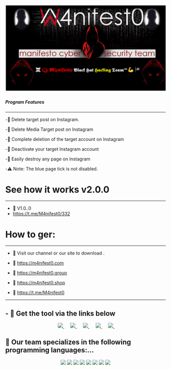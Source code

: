 # ![Locations](https://github.com/M4nifest0/M4nifest0_WhatsApp/blob/master/s.png) 


##### Program Features
----------------------

-📌 Delete target post on Instagram.

-📌 Delete Media Target post on Instagram

-📌 Complete deletion of the target account on Instagram

-📌 Deactivate your target Instagram account

-📌 Easily destroy any page on Instagram

-⚠️ Note: The blue page tick is not disabled.

# See how it works v2.0.0
----------------------
- 🔞 V1.0..0  
-  https://t.me/M4nifest0/332

# How to ger:
----------------------
- 📌 Visit our channel or our site to download .

- 🔞 https://m4nifest0.com
- 🔞 https://m4nifest0.group
- 🔞 https://m4nifest0.shop
- 🔞 https://t.me/M4nifest0

----------------------

<h2>- 📌 Get the tool via the links below</h2>
<p align="center">	
</a>&nbsp;&nbsp;&nbsp;&nbsp;
	<a href="https://t.me/M4nifest0">
		<img src="https://img.shields.io/badge/Telegram-%23000000.svg?&style=for-the-badge&logo=Telegram&logoColor=white" />
	</a>&nbsp;&nbsp;&nbsp;&nbsp;
	<a href="https://www.instagram.com/_m4nifest0_/">
		<img src="https://img.shields.io/badge/instagram-%23E4405F.svg?&style=for-the-badge&logo=instagram&logoColor=white" />
	</a>&nbsp;&nbsp;&nbsp;&nbsp;
	<a href="https://www.youtube.com/c/hack4lx">
		<img src="https://img.shields.io/badge/youtube-%23FF0000.svg?&style=for-the-badge&logo=youtube&logoColor=white" />
	</a>&nbsp;&nbsp;&nbsp;&nbsp;
	<a href="https://twitter.com/_M4nifest0_">
		<img src="https://img.shields.io/badge/twitter-%231DA1F2.svg?&style=for-the-badge&logo=twitter&logoColor=white" />
	</a>&nbsp;&nbsp;&nbsp;&nbsp;
	<a href="https://m4nifest0.com">
		<img src="https://img.shields.io/badge/WebSite-%234A154B.svg?&style=for-the-badge&logo=slack&logoColor=white" />
	</a>&nbsp;&nbsp;&nbsp;&nbsp;
</p>

<h2>📌 Our team specializes in the following programming languages:...</h2> 
<p align="center">	
	<img src="https://img.shields.io/badge/node.js%20-%2343853D.svg?&style=for-the-badge&logo=node.js&logoColor=white" />
        <img src="https://img.shields.io/badge/python%20-%2314354C.svg?&style=for-the-badge&logo=python&logoColor=white" />
	<img src="https://img.shields.io/badge/c%23%20-%23239120.svg?&style=for-the-badge&logo=c-sharp&logoColor=white" />
	<img src="https://img.shields.io/badge/java-%23ED8B00.svg?&style=for-the-badge&logo=java&logoColor=white" />
	<img src="https://img.shields.io/badge/php-%23777BB4.svg?&style=for-the-badge&logo=php&logoColor=white" />
	<img src="https://img.shields.io/badge/ruby-%23CC342D.svg?&style=for-the-badge&logo=ruby&logoColor=white" />
	<img src="https://img.shields.io/badge/perl-%2339457E.svg?&style=for-the-badge&logo=perl&logoColor=white" />
	<img src="https://img.shields.io/badge/c++%20-%2300599C.svg?&style=for-the-badge&logo=c%2B%2B&logoColor=white" />
</p>
